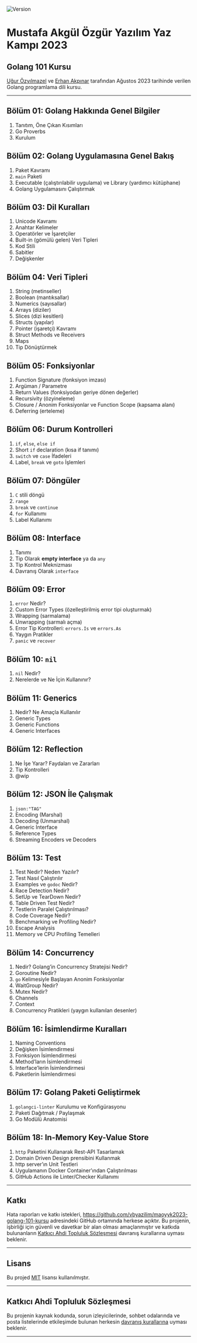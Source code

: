 ![Version](https://img.shields.io/badge/version-0.0.0-orange.svg?style=for-the-badge)

# Mustafa Akgül Özgür Yazılım Yaz Kampı 2023

## Golang 101 Kursu

[Uğur Özyılmazel](@vigo) ve [Erhan Akpınar](@erhanakp) tarafından Ağustos 2023 tarihinde verilen
Golang programlama dili kursu.

---

## Bölüm 01: Golang Hakkında Genel Bilgiler

1. Tanıtım, Öne Çıkan Kısımları
1. Go Proverbs
1. Kurulum

## Bölüm 02: Golang Uygulamasına Genel Bakış

1. Paket Kavramı
1. `main` Paketi
1. Executable (çalıştırılabilir uygulama) ve Library (yardımcı kütüphane)
1. Golang Uygulamasını Çalıştırmak

## Bölüm 03: Dil Kuralları

1. Unicode Kavramı
1. Anahtar Kelimeler
1. Operatörler ve İşaretçiler
1. Built-in (gömülü gelen) Veri Tipleri
1. Kod Stili
1. Sabitler
1. Değişkenler

## Bölüm 04: Veri Tipleri

1. String (metinseller)
1. Boolean (mantıksallar)
1. Numerics (sayısallar)
1. Arrays (diziler)
1. Slices (dizi kesitleri)
1. Structs (yapılar)
1. Pointer (işaretçi) Kavramı
1. Struct Methods ve Receivers
1. Maps
1. Tip Dönüştürmek

## Bölüm 05: Fonksiyonlar

1. Function Signature (fonksiyon imzası)
1. Argüman / Parametre
1. Return Values (fonksiyodan geriye dönen değerler)
1. Recursivity (özyineleme)
1. Closure / Anonim Fonksiyonlar ve Function Scope (kapsama alanı)
1. Deferring (erteleme)

## Bölüm 06: Durum Kontrolleri

1. `if`, `else`, `else if`
1. Short `if` declaration (kısa if tanımı)
1. `switch` ve `case` İfadeleri
1. Label, `break` ve `goto` İşlemleri

## Bölüm 07: Döngüler

1. `C` stili döngü
1. `range`
1. `break` ve `continue`
1. `for` Kullanımı
1. Label Kullanımı

## Bölüm 08: Interface

1. Tanımı
1. Tip Olarak **empty interface** ya da `any`
1. Tip Kontrol Meknizması
1. Davranış Olarak `interface`

## Bölüm 09: Error

1. `error` Nedir?
1. Custom Error Types (özelleştirilmiş error tipi oluşturmak)
1. Wrapping (sarmalama)
1. Unwrapping (sarmalı açma)
1. Error Tip Kontrolleri: `errors.Is` ve `errors.As`
1. Yaygın Pratikler
1. `panic` ve `recover`

## Bölüm 10: `nil`

1. `nil` Nedir?
1. Nerelerde ve Ne İçin Kullanınır?

## Bölüm 11: Generics

1. Nedir? Ne Amaçla Kullanılır
1. Generic Types
1. Generic Functions
1. Generic Interfaces

## Bölüm 12: Reflection

1. Ne İşe Yarar? Faydaları ve Zararları
1. Tip Kontrolleri
1. @wip

## Bölüm 12: JSON İle Çalışmak

1. `json:"TAG"`
1. Encoding (Marshal)
1. Decoding (Unmarshal)
1. Generic Interface
1. Reference Types
1. Streaming Encoders ve Decoders

## Bölüm 13: Test

1. Test Nedir? Neden Yazılır?
1. Test Nasıl Çalıştırılır
1. Examples ve `godoc` Nedir?
1. Race Detection Nedir?
1. SetUp ve TearDown Nedir?
1. Table Driven Test Nedir?
1. Testlerin Paralel Çalıştırılması?
1. Code Coverage Nedir?
1. Benchmarking ve Profiling Nedir?
1. Escape Analysis
1. Memory ve CPU Profiling Temelleri

## Bölüm 14: Concurrency

1. Nedir? Golang’in Concurrency Stratejisi Nedir?
1. Goroutine Nedir?
1. `go` Kelimesiyle Başlayan Anonim Fonksiyonlar
1. WaitGroup Nedir?
1. Mutex Nedir?
1. Channels
1. Context
1. Concurrency Pratikleri (yaygın kullanılan desenler)

## Bölüm 16: İsimlendirme Kuralları

1. Naming Conventions
1. Değişken İsimlendirmesi
1. Fonksiyon İsimlendirmesi
1. Method’ların İsimlendirmesi
1. Interface’lerin İsimlendirmesi
1. Paketlerin İsimlendirmesi

## Bölüm 17: Golang Paketi Geliştirmek

1. `golangci-linter` Kurulumu ve Konfigürasyonu
1. Paketi Dağıtmak / Paylaşmak
1. Go Modülü Anatomisi

## Bölüm 18: In-Memory Key-Value Store

1. `http` Paketini Kullanarak Rest-API Tasarlamak
1. Domain Driven Design prensibini Kullanmak
1. http server’ın Unit Testleri
1. Uygulamanın Docker Container’ından Çalıştırılması
1. GitHub Actions ile Linter/Checker Kullanımı

---

## Katkı

Hata raporları ve katkı istekleri,
https://github.com/vbyazilim/maoyyk2023-golang-101-kursu adresindeki GitHub
ortamında herkese açıktır. Bu projenin, işbirliği için güvenli ve davetkar bir
alan olması amaçlanmıştır ve katkıda bulunanların [Katkıcı Ahdi Topluluk
Sözleşmesi][COC] davranış kurallarına uyması beklenir.

---

## Lisans

Bu projed [MIT](https://opensource.org/licenses/MIT) lisansı kullanılmıştır.

---

## Katkıcı Ahdi Topluluk Sözleşmesi

Bu projenin kaynak kodunda, sorun izleyicilerinde, sohbet odalarında ve posta
listelerinde etkileşimde bulunan herkesin [davranış kurallarına][COC] uyması
beklenir.

---

[COC]: https://github.com/vbyazilim/maoyyk2023-golang-101-kursu/blob/main/CODE_OF_CONDUCT.md